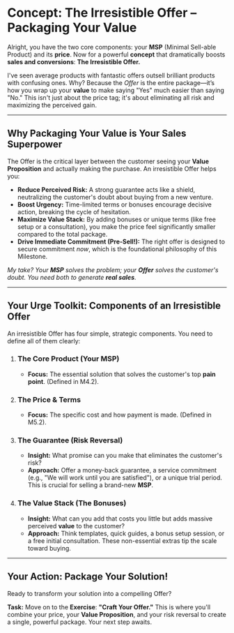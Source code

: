 # Concept: The Irresistible Offer – Packaging Your Value

Alright, you have the two core components: your **MSP** (Minimal Sell-able Product) and its **price**. Now for a powerful **concept** that dramatically boosts **sales and conversions**: **The Irresistible Offer.**

I've seen average products with fantastic offers outsell brilliant products with confusing ones. Why? Because the *Offer* is the entire package—it’s how you wrap up your **value** to make saying "Yes" much easier than saying "No." This isn't just about the price tag; it's about eliminating all risk and maximizing the perceived gain.

---

## Why Packaging Your Value is Your Sales Superpower

The Offer is the critical layer between the customer seeing your **Value Proposition** and actually making the purchase. An irresistible Offer helps you:

* **Reduce Perceived Risk:** A strong guarantee acts like a shield, neutralizing the customer's doubt about buying from a new venture.
* **Boost Urgency:** Time-limited terms or bonuses encourage decisive action, breaking the cycle of hesitation.
* **Maximize Value Stack:** By adding bonuses or unique terms (like free setup or a consultation), you make the price feel significantly smaller compared to the total package.
* **Drive Immediate Commitment (Pre-Sell!):** The right offer is designed to secure commitment *now*, which is the foundational philosophy of this Milestone.

*My take? Your **MSP** solves the problem; your **Offer** solves the customer's doubt. You need both to generate **real sales**.*

---

## Your Urge Toolkit: Components of an Irresistible Offer

An irresistible Offer has four simple, strategic components. You need to define all of them clearly:

1.  ### The Core Product (Your MSP)
    * **Focus:** The essential solution that solves the customer's top **pain point**. (Defined in M4.2).
2.  ### The Price & Terms
    * **Focus:** The specific cost and how payment is made. (Defined in M5.2).
3.  ### The Guarantee (Risk Reversal)
    * **Insight:** What promise can you make that eliminates the customer's risk?
    * **Approach:** Offer a money-back guarantee, a service commitment (e.g., "We will work until you are satisfied"), or a unique trial period. This is crucial for selling a brand-new **MSP**.
4.  ### The Value Stack (The Bonuses)
    * **Insight:** What can you add that costs you little but adds massive perceived **value** to the customer?
    * **Approach:** Think templates, quick guides, a bonus setup session, or a free initial consultation. These non-essential extras tip the scale toward buying.

---

## Your Action: Package Your Solution!

Ready to transform your solution into a compelling Offer?

**Task:** Move on to the **Exercise**: **"Craft Your Offer."** This is where you'll combine your price, your **Value Proposition**, and your risk reversal to create a single, powerful package. Your next step awaits.